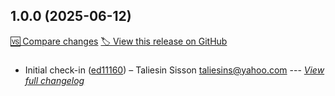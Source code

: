 <!-- Changelog for declare-cloud/website (auto-generated, do not edit directly) -->

## 1.0.0 (2025-06-12)

[🆚 Compare changes](https://github.com/declare-cloud/website/compare/...)
[🏷️ View this release on GitHub](https://github.com/declare-cloud/website/releases/tag/)

###

- Initial check-in ([ed11160](https://github.com/declare-cloud/website/commit/ed111608cf84ff676bda55d5a5d4522555d19b62)) – Taliesin Sisson <taliesins@yahoo.com>
--- _[View full changelog](https://github.com/declare-cloud/website/blob/main/CHANGELOG.md)_
